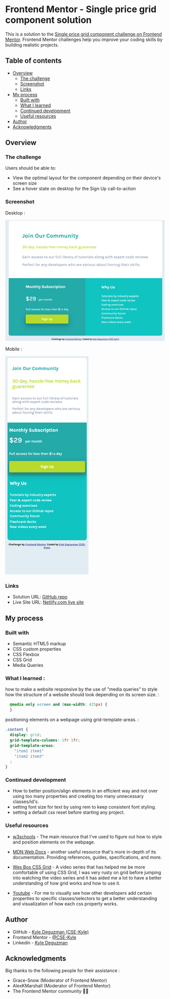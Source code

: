 # Frontend Mentor - Single price grid component solution

This is a solution to the [Single price grid component challenge on Frontend Mentor](https://www.frontendmentor.io/challenges/single-price-grid-component-5ce41129d0ff452fec5abbbc). Frontend Mentor challenges help you improve your coding skills by building realistic projects. 

## Table of contents

- [Overview](#overview)
  - [The challenge](#the-challenge)
  - [Screenshot](#screenshot)
  - [Links](#links)
- [My process](#my-process)
  - [Built with](#built-with)
  - [What I learned](#what-i-learned)
  - [Continued development](#continued-development)
  - [Useful resources](#useful-resources)
- [Author](#author)
- [Acknowledgments](#acknowledgments)

## Overview

### The challenge

Users should be able to:

- View the optimal layout for the component depending on their device's screen size
- See a hover state on desktop for the Sign Up call-to-action

### Screenshot

Desktop :

![desktop screenshot](screenshot1.png)

Mobile : 

![mobile screenshot](screenshot2.png)

### Links

- Solution URL: [GitHub repo](https://github.com/CSE-Kyle/single-price-grid-component)
- Live Site URL: [Netlify.com live site](https://curious-bavarois-35446e.netlify.app/)

## My process

### Built with

- Semantic HTML5 markup
- CSS custom properties
- CSS Flexbox
- CSS Grid
- Media Queries 

### What I learned :

how to make a website responsive by the use of "media queries" to style how the structure of a website should look depending on its screen size. :
```css
  @media only screen and (max-width: 425px) {
  }
```
positioning elements on a webpage using grid-template-areas. : 
```css
.content {
  display: grid;
  grid-template-columns: 1fr 1fr;
  grid-template-areas: 
    "item1 item1"
    "item2 item3"
  ;
}
```

### Continued development

- How to better position/align elements in an efficient way and not over using too many properties and creating too many unnecessary classes/id's.
- setting font size for text by using rem to keep consistent font styling. 
- setting a default css reset before starting any project.

### Useful resources

- [w3schools](https://www.w3schools.com/) - The main resource that I've used to figure out how to style and position elements on the webpage.

- [MDN Web Docs](https://developer.mozilla.org/en-US/docs/Web/CSS/CSS_grid_layout) - another useful resource that's more in-depth of its documentation. Providing references, guides, specifications, and more.

- [Wes Bos CSS Grid](https://cssgrid.io/) - A video series that has helped me be more comfortable of using CSS Grid, I was very rusty on grid before jumping into watching the video series and it has aided me a lot to have a better understanding of how grid works and how to use it.

- [Youtube](https://www.youtube.com/) - For me to visually see how other developers add certain properties to specific classes/selectors to get a better understanding and visualization of how each css property works. 

## Author

- GitHub - [Kyle Deguzman (CSE-Kyle)](https://github.com/CSE-Kyle)
- Frontend Mentor - [@CSE-Kyle](https://www.frontendmentor.io/profile/CSE-Kyle)
- Linkedin - [Kyle Deguzman](https://www.linkedin.com/in/kyle-deguzman-aa8a2b194/)

## Acknowledgments

Big thanks to the following people for their assistance : 

- Grace-Snow (Moderator of Frontend Mentor)
- AlexKMarshall (Moderator of Frontend Mentor)
- The Frontend Mentor community 🙌🏼